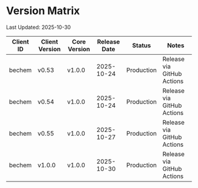 # Version Matrix

Last Updated: 2025-10-30

| Client ID | Client Version | Core Version | Release Date | Status | Notes |
|-----------|----------------|--------------|--------------|--------|-------|
| bechem | v0.53 | v1.0.0 | 2025-10-24 | Production | Release via GitHub Actions |
| bechem | v0.54 | v1.0.0 | 2025-10-24 | Production | Release via GitHub Actions |
| bechem | v0.55 | v1.0.0 | 2025-10-27 | Production | Release via GitHub Actions |
| bechem | v1.0.0 | v1.0.0 | 2025-10-30 | Production | Release via GitHub Actions |
